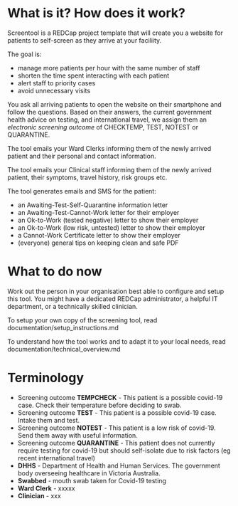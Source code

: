 # What is it? How does it work?

Screentool is a REDCap project template that will create you a website for patients to self-screen as they arrive at your faciliity.

The goal is:
- manage more patients per hour with the same number of staff
- shorten the time spent interacting with each patient
- alert staff to priority cases
- avoid unnecessary visits

You ask all arriving patients to open the website on their smartphone and follow the questions. Based on their answers, the current government health advice on testing, and international travel, we assign them an *electronic screening outcome* of CHECKTEMP, TEST, NOTEST or QUARANTINE.

The tool emails your Ward Clerks informing them of the newly arrived patient and their personal and contact information.

The tool emails your Clinical staff informing them of the newly arrived patient, their symptoms, travel history, risk groups etc.

The tool generates emails and SMS for the patient:
- an Awaiting-Test-Self-Quarantine information letter
- an Awaiting-Test-Cannot-Work letter for their employer
- an Ok-to-Work (tested negative) letter to show their employer
- an Ok-to-Work (low risk, untested) letter to show their employer
- a Cannot-Work Certificate letter to show their employer
- (everyone) general tips on keeping clean and safe PDF

# What to do now

Work out the person in your organisation best able to configure and setup this tool. You might have a dedicated REDCap administrator, a helpful IT department, or a technically skilled clinician.

To setup your own copy of the screening tool, read documentation/setup_instructions.md

To understand how the tool works and to adapt it to your local needs, read documentation/technical_overview.md



# Terminology

- Screening outcome **TEMPCHECK** - This patient is a possible covid-19 case. Check their temperature before deciding to swab.
- Screening outcome **TEST** - This patient is a possible covid-19 case. Intake them and test.
- Screening outcome **NOTEST** - This patient is a low risk of covid-19. Send them away with useful information.
- Screening outcome **QUARANTINE** - This patient does not currently require testing for covid-19 but should self-isolate due to risk factors (eg recent international travel)
- **DHHS** - Department of Health and Human Services. The government body overseeing healthcare in Victoria Australia.
- **Swabbed** - mouth swab taken for Covid-19 testing
- **Ward Clerk** - xxxxx
- **Clinician** - xxx
